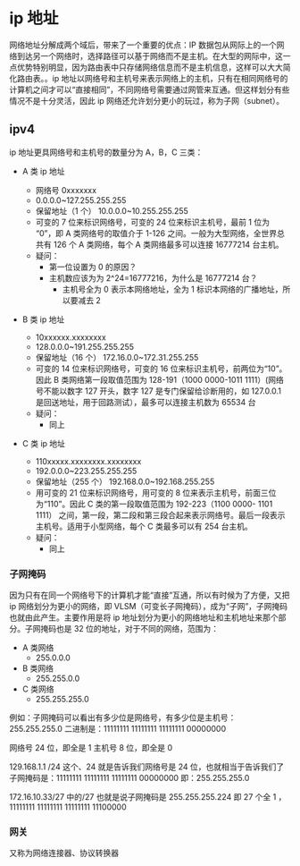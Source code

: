 # ip 地址

网络地址分解成两个域后，带来了一个重要的优点：IP 数据包从网际上的一个网络到达另一个网络时，选择路径可以基于网络而不是主机。在大型的网际中，这一点优势特别明显，因为路由表中只存储网络信息而不是主机信息，这样可以大大简化路由表。。ip 地址以网络号和主机号来表示网络上的主机，只有在相同网络号的计算机之间才可以“直接相同”，不同网络号需要通过网管来互通。但这样划分有些情况不是十分灵活，因此 ip 网络还允许划分更小的玩过，称为子网（subnet）。

## ipv4

ip 地址更具网络号和主机号的数量分为 A，B，C 三类：

- A 类 ip 地址

  - 网络号 0xxxxxxx
  - 0.0.0.0~127.255.255.255
  - 保留地址（1 个） 10.0.0.0~10.255.255.255
  - 可变的 7 位来标识网络号，可变的 24 位来标识主机号，最前 1 位为 “0”，即 A 类网络号的取值介于 1-126 之间。一般为大型网络，全世界总共有 126 个 A 类网络，每个 A 类网络最多可以连接 16777214 台主机。
  - 疑问：
    - 第一位设置为 0 的原因？
    - 主机数应该为为 2^24=16777216，为什么是 16777214 台？
      - 主机号全为 0 表示本网络地址，全为 1 标识本网络的广播地址，所以要减去 2

- B 类 ip 地址

  - 10xxxxxx.xxxxxxxx
  - 128.0.0.0~191.255.255.255
  - 保留地址（16 个） 172.16.0.0~172.31.255.255
  - 可变的 14 位来标识网络号，可变的 16 位来标识主机号，前两位为“10”。因此 B 类网络第一段取值范围为 128-191（1000 0000-1011 1111）(网络号不能以数字 127 开头，数字 127 是专门保留给诊断用的，如 127.0.0.1 是回送地址，用于回路测试），最多可以连接主机数为 65534 台
  - 疑问：
    - 同上

- C 类 ip 地址
  - 110xxxxx.xxxxxxxx.xxxxxxxx
  - 192.0.0.0~223.255.255.255
  - 保留地址（255 个） 192.168.0.0~192.168.255.255
  - 用可变的 21 位来标识网络号，用可变的 8 位来表示主机号，前面三位为“110”。因此 C 类的第一段取值范围为 192-223（1100 0000- 1101 1111） 之间，第一段，第二段和第三段合起来表示网络号。最后一段表示主机号。适用于小型网络，每个 C 类最多可以有 254 台主机。
  - 疑问：
    - 同上

### 子网掩码

因为只有在同一个网络号下的计算机才能“直接”互通，所以有时候为了方便，又把 ip 网络划分为更小的网络，即 VLSM（可变长子网掩码），成为“子网”，子网掩码也就由此产生。主要作用是将 ip 地址划分为更小的网络地址和主机地址来那个部分。子网掩码也是 32 位的地址，对于不同的网络，范围为：

- A 类网络
  - 255.0.0.0
- B 类网络
  - 255.255.0.0
- C 类网络
  - 255.255.255.0

例如：子网掩码可以看出有多少位是网络号，有多少位是主机号： 255.255.255.0 二进制是：11111111 11111111 11111111 00000000

网络号 24 位，即全是 1 主机号 8 位，即全是 0

129.168.1.1 /24 这个、24 就是告诉我们网络号是 24 位，也就相当于告诉我们了子网掩码是：11111111 11111111 11111111 00000000 即：255.255.255.0

172.16.10.33/27 中的/27 也就是说子网掩码是 255.255.255.224 即 27 个全 1 ，11111111 11111111 11111111 11100000

### 网关

又称为网络连接器、协议转换器
